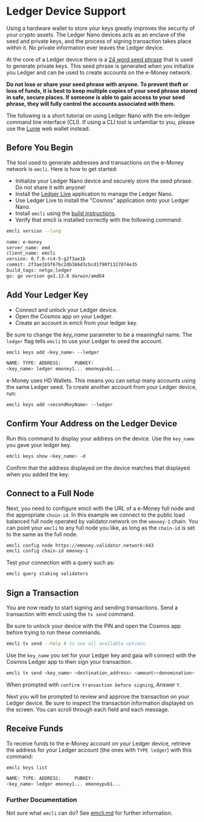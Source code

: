# Ledger Device Support

Using a hardware wallet to store your keys greatly improves the security of your crypto assets. The Ledger Nano devices acts as an enclave of the seed and private keys, and the process of signing transaction takes place within it. No private information ever leaves the Ledger device.

At the core of a Ledger device there is a [24 word seed phrase](https://www.ledger.com/academy/crypto/what-is-a-recovery-phrase) that is used to generate private keys. This seed phrase is generated when you initialize you Ledger and can be used to create accounts on the e-Money network.

**Do not lose or share your seed phrase with anyone. To prevent theft or loss of funds, it is best to keep multiple copies of your seed phrase stored in safe, secure places. If someone is able to gain access to your seed phrase, they will fully control the accounts associated with them.**

The following is a short tutorial on using Ledger Nano with the em-ledger command line interface (CLI). If using a CLI tool is unfamiliar to you, please use the [Lunie](https://lunie.io) web wallet instead.

## Before You Begin

The tool used to generate addresses and transactions on the e-Money network is `emcli`. Here is how to get started:  

- Initialize your Ledger Nano device and securely store the seed phrase. Do not share it with anyone!
- Install the [Ledger Live](https://www.ledger.com/ledger-live/) application to manage the Ledger Nano.
- Use Ledger Live to install the "Cosmos" application onto your Ledger Nano.
- Install `emcli` using the [build instructions](https://github.com/e-money/em-ledger#build-instructions).
- Verify that emcli is installed correctly with the following command:

```bash
emcli version --long

name: e-money
server_name: emd
client_name: emcli
version: 0.7.0-rc4-5-g2f3ae1b
commit: 2f3ae1b5f676c2db366d3cbcd1f90f1327074e35
build_tags: netgo,ledger
go: go version go1.13.8 darwin/amd64
```

## Add Your Ledger Key

- Connect and unlock your Ledger device.
- Open the Cosmos app on your Ledger.
- Create an account in emcli from your ledger key.

Be sure to change the _key_name_ parameter to be a meaningful name. The `ledger` flag tells `emcli` to use your Ledger to seed the account.

```bash
emcli keys add <key_name> --ledger

NAME: TYPE: ADDRESS:     PUBKEY:
<key_name> ledger emoney1... emoneypub1...
```

e-Money uses HD Wallets. This means you can setup many accounts using the same Ledger seed. To create another account from your Ledger device, run:

```bash
emcli keys add <secondKeyName> --ledger
```

## Confirm Your Address on the Ledger Device

Run this command to display your address on the device. Use the `key_name` you gave your ledger key.

```bash
emcli keys show <key_name> -d
```

Confirm that the address displayed on the device matches that displayed when you added the key.


## Connect to a Full Node

Next, you need to configure emcli with the URL of a e-Money full node and the appropriate `chain-id`. In this example we connect to the public load balanced full node operated by validator.network on the `emoney-1` chain. You can point your `emcli` to any full node you like, as long as the `chain-id` is set to the same as the full node.

```bash
emcli config node https://emoney.validator.network:443
emcli config chain-id emoney-1
```

Test your connection with a query such as:

``` bash
emcli query staking validators
```

## Sign a Transaction

You are now ready to start signing and sending transactions. Send a transaction with emcli using the `tx send` command.

Be sure to unlock your device with the PIN and open the Cosmos app before trying to run these commands.

``` bash
emcli tx send --help # to see all available options.
```

Use the `key_name` you set for your Ledger key and gaia will connect with the Cosmos Ledger app to then sign your transaction.

```bash
emcli tx send <key_name> <destination_address> <amount><denomination>
```

When prompted with `confirm transaction before signing`, Answer `Y`.

Next you will be prompted to review and approve the transaction on your Ledger device. Be sure to inspect the transaction information displayed on the screen. You can scroll through each field and each message.

## Receive Funds

To receive funds to the e-Money account on your Ledger device, retrieve the address for your Ledger account (the ones with `TYPE ledger`) with this command:

```bash
emcli keys list

NAME: TYPE: ADDRESS:     PUBKEY:
<key_name> ledger emoney1... emoneypub1...
```

### Further Documentation

Not sure what `emcli` can do? See [emcli.md](emcli.md) for further information.
